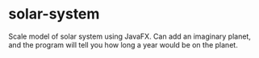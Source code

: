 # solar-system
Scale model of solar system using JavaFX. Can add an imaginary planet, and the program will tell you how long a year would be on the planet.
